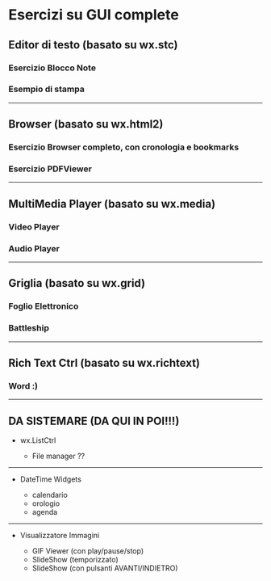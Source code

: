 # Esercizi su GUI complete


## Editor di testo (basato su wx.stc)




### Esercizio Blocco Note


### Esempio di stampa 


---

## Browser (basato su wx.html2)



### Esercizio Browser completo, con cronologia e bookmarks
    
### Esercizio PDFViewer



---

## MultiMedia Player (basato su wx.media)


### Video Player


### Audio Player
  
    

---

## Griglia (basato su wx.grid)

### Foglio Elettronico

### Battleship
 

---

## Rich Text Ctrl (basato su wx.richtext)


### Word :)


---
## DA SISTEMARE (DA QUI IN POI!!!)

- wx.ListCtrl

    - File manager ??

---

- DateTime Widgets

    - calendario
    - orologio
    - agenda

---

- Visualizzatore Immagini

    - GIF Viewer (con play/pause/stop)
    - SlideShow (temporizzato)
    - SlideShow (con pulsanti AVANTI/INDIETRO)
